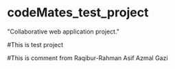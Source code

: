 # codeMates_test_project
"Collaborative web application project."

#This is test project 

#This is comment from Raqibur-Rahman
Asif
Azmal Gazi
